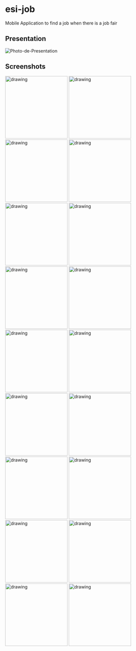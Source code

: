 # esi-job
Mobile Application to find a job when there is a job fair

## Presentation

![Photo-de-Presentation](https://user-images.githubusercontent.com/65148928/188495671-e05c4c09-15aa-474b-993c-3cb8322a1fd8.png)



## Screenshots
<img src=https://user-images.githubusercontent.com/65148928/188495471-fdba2d7d-4886-4de2-8bbb-9e16a3678b7c.png alt="drawing" width="200"/>
<img src=https://user-images.githubusercontent.com/65148928/188495475-9f60b345-f586-4299-89f6-fc0171aae9b5.png alt="drawing" width="200"/>
<img src=https://user-images.githubusercontent.com/65148928/188495478-0940dd42-2313-4a95-b467-a095ecd2a464.png alt="drawing" width="200"/>
<img src=https://user-images.githubusercontent.com/65148928/188495480-c2259b6a-9fec-4d98-bdec-92484fc39be6.png alt="drawing" width="200"/>
<img src=https://user-images.githubusercontent.com/65148928/188495483-94cc71e6-94f5-41d2-a341-857a71edd4cb.png alt="drawing" width="200"/>
<img src=https://user-images.githubusercontent.com/65148928/188495488-95d1242a-50df-456e-a7ee-3de4004509f6.png alt="drawing" width="200"/>
<img src=https://user-images.githubusercontent.com/65148928/188495492-aff6bb8b-f297-487a-97b2-a153b2f187d6.png alt="drawing" width="200"/>
<img src=https://user-images.githubusercontent.com/65148928/188495498-a801e814-3db5-48df-bc44-42374b5bf738.png alt="drawing" width="200"/>
<img src=https://user-images.githubusercontent.com/65148928/188495503-7be235a3-f5f5-47d9-9a68-45a6a7821116.png alt="drawing" width="200"/>
<img src=https://user-images.githubusercontent.com/65148928/188495505-f1860e08-d101-4a10-916d-f4dbb1b44069.png alt="drawing" width="200"/>
<img src=https://user-images.githubusercontent.com/65148928/188495511-ca0a2b10-22eb-4cfe-a91e-965bbb6989a7.png alt="drawing" width="200"/>
<img src=https://user-images.githubusercontent.com/65148928/188495513-62c16b8b-79a9-481f-a7d2-efcce2c151ec.png alt="drawing" width="200"/>
<img src=https://user-images.githubusercontent.com/65148928/188495520-caefd4f7-ecdc-4f56-82af-663259ea090e.png alt="drawing" width="200"/>
<img src=https://user-images.githubusercontent.com/65148928/188495525-9a0989e7-a5b9-4d76-a38a-f8a0e22d753c.png alt="drawing" width="200"/>
<img src=https://user-images.githubusercontent.com/65148928/188495527-c4ad9741-a4dd-49fd-9968-dc3242b44e45.png alt="drawing" width="200"/>
<img src=https://user-images.githubusercontent.com/65148928/188495535-bc3e3943-8a30-48a7-9e48-9655bd7e175d.png alt="drawing" width="200"/>
<img src=https://user-images.githubusercontent.com/65148928/188495571-5e44a740-de58-4421-a6ed-ed1ab9b51cfc.png alt="drawing" width="200"/>
<img src=https://user-images.githubusercontent.com/65148928/188495574-9d9389cf-03fc-4c0f-a978-2774d5daa45d.png alt="drawing" width="200"/>
